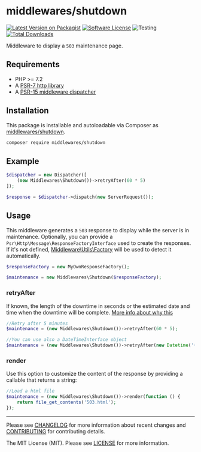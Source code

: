 # middlewares/shutdown

[![Latest Version on Packagist][ico-version]][link-packagist]
[![Software License][ico-license]](LICENSE)
![Testing][ico-ga]
[![Total Downloads][ico-downloads]][link-downloads]

Middleware to display a `503` maintenance page.

## Requirements

* PHP >= 7.2
* A [PSR-7 http library](https://github.com/middlewares/awesome-psr15-middlewares#psr-7-implementations)
* A [PSR-15 middleware dispatcher](https://github.com/middlewares/awesome-psr15-middlewares#dispatcher)

## Installation

This package is installable and autoloadable via Composer as [middlewares/shutdown](https://packagist.org/packages/middlewares/shutdown).

```sh
composer require middlewares/shutdown
```

## Example

```php
$dispatcher = new Dispatcher([
	(new Middlewares\Shutdown())->retryAfter(60 * 5)
]);

$response = $dispatcher->dispatch(new ServerRequest());
```

## Usage

This middleware generates a `503` response to display while the server is in maintenance. Optionally, you can provide a `Psr\Http\Message\ResponseFactoryInterface` used to create the responses. If it's not defined, [Middleware\Utils\Factory](https://github.com/middlewares/utils#factory) will be used to detect it automatically.

```php
$responseFactory = new MyOwnResponseFactory();

$maintenance = new Middlewares\Shutdown($responseFactory);
```

### retryAfter

If known, the length of the downtime in seconds or the estimated date and time when the downtime will be complete. [More info about why this](https://webmasters.googleblog.com/2011/01/how-to-deal-with-planned-site-downtime.html)


```php
//Retry after 5 minutes
$maintenance = (new Middlewares\Shutdown())->retryAfter(60 * 5);

//You can use also a DateTimeInterface object
$maintenance = (new Middlewares\Shutdown())->retryAfter(new Datetime('+5 minutes'));
```

### render

Use this option to customize the content of the response by providing a callable that returns a string:

```php
//Load a html file
$maintenance = (new Middlewares\Shutdown())->render(function () {
	return file_get_contents('503.html');
});
```

---

Please see [CHANGELOG](CHANGELOG.md) for more information about recent changes and [CONTRIBUTING](CONTRIBUTING.md) for contributing details.

The MIT License (MIT). Please see [LICENSE](LICENSE) for more information.

[ico-version]: https://img.shields.io/packagist/v/middlewares/shutdown.svg?style=flat-square
[ico-license]: https://img.shields.io/badge/license-MIT-brightgreen.svg?style=flat-square
[ico-ga]: https://github.com/middlewares/shutdown/workflows/testing/badge.svg
[ico-downloads]: https://img.shields.io/packagist/dt/middlewares/shutdown.svg?style=flat-square

[link-packagist]: https://packagist.org/packages/middlewares/shutdown
[link-scrutinizer]: https://scrutinizer-ci.com/g/middlewares/shutdown
[link-downloads]: https://packagist.org/packages/middlewares/shutdown
